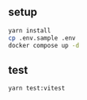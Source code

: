 ## setup 

```bash
yarn install
cp .env.sample .env
docker compose up -d 
```

## test

```bash
yarn test:vitest
```